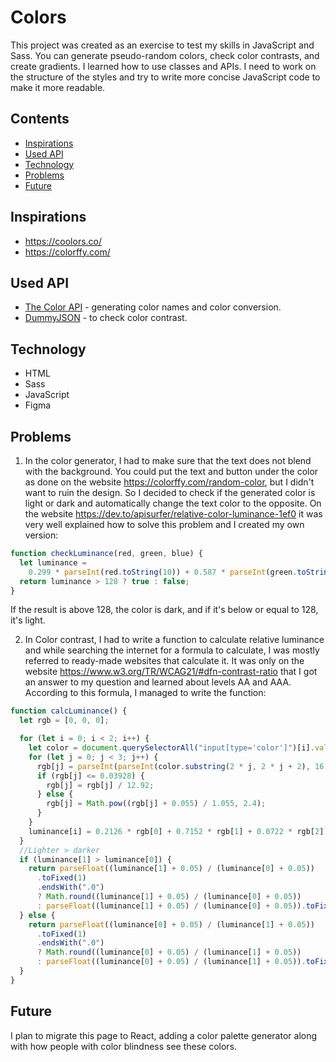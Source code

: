 # Colors
This project was created as an exercise to test my skills in JavaScript and Sass. You can generate pseudo-random colors, check color contrasts, and create gradients.
I learned how to use classes and APIs. I need to work on the structure of the styles and try to write more concise JavaScript code to make it more readable.

## Contents
- [Inspirations](#Inspirations)
- [Used API](#Used-API)
- [Technology](#Technology)
- [Problems](#Problems)
- [Future](#Future)

## Inspirations
* https://coolors.co/
* https://colorffy.com/

## Used API
* [The Color API](https://www.thecolorapi.com/) - generating color names and color conversion.
* [DummyJSON](https://dummyjson.com/) - to check color contrast.


## Technology
* HTML
* Sass
* JavaScript
* Figma

## Problems
1. In the color generator, I had to make sure that the text does not blend with the background. You could put the text and button under the color as done on the website https://colorffy.com/random-color, but I didn't want to ruin the design. So I decided to check if the generated color is light or dark and automatically change the text color to the opposite. On the website https://dev.to/apisurfer/relative-color-luminance-1ef0 it was very well explained how to solve this problem and I created my own version:
```javascript
function checkLuminance(red, green, blue) {
  let luminance =
    0.299 * parseInt(red.toString(10)) + 0.587 * parseInt(green.toString(10)) + 0.114 * parseInt(blue.toString(10));
  return luminance > 128 ? true : false;
}
```
If the result is above 128, the color is dark, and if it's below or equal to 128, it's light.

2. In Color contrast, I had to write a function to calculate relative luminance and while searching the internet for a formula to calculate, I was mostly referred to ready-made websites that calculate it. It was only on the website https://www.w3.org/TR/WCAG21/#dfn-contrast-ratio that I got an answer to my question and learned about levels AA and AAA. According to this formula, I managed to write the function:
```javascript
function calcLuminance() {
  let rgb = [0, 0, 0];

  for (let i = 0; i < 2; i++) {
    let color = document.querySelectorAll("input[type='color']")[i].value.replace(/^#/, "");
    for (let j = 0; j < 3; j++) {
      rgb[j] = parseInt(parseInt(color.substring(2 * j, 2 * j + 2), 16)) / 255;
      if (rgb[j] <= 0.03928) {
        rgb[j] = rgb[j] / 12.92;
      } else {
        rgb[j] = Math.pow((rgb[j] + 0.055) / 1.055, 2.4);
      }
    }
    luminance[i] = 0.2126 * rgb[0] + 0.7152 * rgb[1] + 0.0722 * rgb[2];
  }
  //Lighter > darker
  if (luminance[1] > luminance[0]) {
    return parseFloat((luminance[1] + 0.05) / (luminance[0] + 0.05))
      .toFixed(1)
      .endsWith(".0")
      ? Math.round((luminance[1] + 0.05) / (luminance[0] + 0.05))
      : parseFloat((luminance[1] + 0.05) / (luminance[0] + 0.05)).toFixed(1);
  } else {
    return parseFloat((luminance[0] + 0.05) / (luminance[1] + 0.05))
      .toFixed(1)
      .endsWith(".0")
      ? Math.round((luminance[0] + 0.05) / (luminance[1] + 0.05))
      : parseFloat((luminance[0] + 0.05) / (luminance[1] + 0.05)).toFixed(1);
  }
}
```

## Future
I plan to migrate this page to React, adding a color palette generator along with how people with color blindness see these colors.
